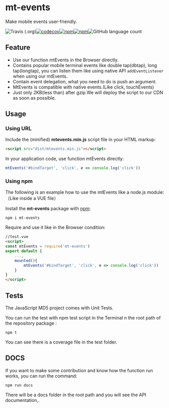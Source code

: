 # mt-events

Make mobile events user-friendly.

![Travis (.org)](https://img.shields.io/travis/jerryOnlyZRJ/mobile-events.svg)[![codecov](https://codecov.io/gh/jerryOnlyZRJ/mobile-events/branch/master/graph/badge.svg)](https://codecov.io/gh/jerryOnlyZRJ/mobile-events)[![npm](https://img.shields.io/npm/v/mt-events.svg)](https://www.npmjs.com/package/mt-events)[![npm](https://img.shields.io/npm/dw/mt-events.svg)](https://www.npmjs.com/package/mt-events)![GitHub language count](https://img.shields.io/badge/language-JavaScript-yellow.svg)

## Feature

* Use our function mtEvents in the Browser directly.
* Contains popular mobile terminal events like double tap(dbtap), long tap(longtap), you can listen them like using native API `addEventListener` when using our mtEvents.
* Contain event delegation, what you need to do is push an argument.
* MtEvents is compatible with native events.(Like click, touchEvents)
* Just only 2KB(less than) after gzip.We will deploy the script to our CDN as soon as possible.

## Usage

### Using URL 

Include the (minified) **mtevents.min.js**  script file in your HTML markup: 

```html
<script src="dist/mtevents.min.js"></script>
```

In your application code, use function mtEvents directly:

```js
mtEvents('#bindTarget', 'click', e => console.log('click'))
```

### Using npm 

The following is an example how to use the mtEvents like a node.js module:（Like inside a VUE file）

Install the **mt-events** package with [npm](https://www.npmjs.org/): 

```shell
npm i mt-events
```

Require and use it like in the Browser condition:

```html
//test.vue
<script>
const mtEvents = require('mt-events')
export default {
    ...,
    mounted(){
    	mtEvents('#bindTarget', 'click', e => console.log('click'))
	}
}
</script>
```

## Tests

The JavaScript MD5 project comes with Unit Tests. 

You can run the test with npm test script in the Terminal n the root path of the repository package :

```shell
npm t
```

You can see there is a coverage file in the test folder.

## DOCS

If you want to make some contribution and know  how the function run works, you can run the command:

```shell
npm run docs
```

There will be a docs folder in the root path and you will see the API documentation,.